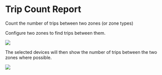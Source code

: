 # Trip Count Report

Count the number of trips between two zones (or zone types)

Configure two zones to find trips between them.

![](https://i.imgur.com/bdzv53R.png)

The selected devices will then show the number of trips between the two zones where possible.

![](https://i.imgur.com/Wahbx9i.png)

